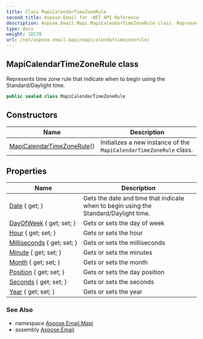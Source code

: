 ```yaml
---
title: Class MapiCalendarTimeZoneRule
second_title: Aspose.Email for .NET API Reference
description: Aspose.Email.Mapi.MapiCalendarTimeZoneRule class. Represents time zone rule that indicate when to begin using the Standard/Daylight time
type: docs
weight: 18170
url: /net/aspose.email.mapi/mapicalendartimezonerule/
---
```

## MapiCalendarTimeZoneRule class

Represents time zone rule that indicate when to begin using the Standard/Daylight time.

```csharp
public sealed class MapiCalendarTimeZoneRule
```

## Constructors

| Name | Description |
| --- | --- |
| [MapiCalendarTimeZoneRule](mapicalendartimezonerule/)() | Initializes a new instance of the `MapiCalendarTimeZoneRule` class. |

## Properties

| Name | Description |
| --- | --- |
| [Date](../../aspose.email.mapi/mapicalendartimezonerule/date/) { get; } | Gets the date and time that indicate when to begin using the Standard/Daylight time. |
| [DayOfWeek](../../aspose.email.mapi/mapicalendartimezonerule/dayofweek/) { get; set; } | Gets or sets the day of week |
| [Hour](../../aspose.email.mapi/mapicalendartimezonerule/hour/) { get; set; } | Gets or sets the hour |
| [Milliseconds](../../aspose.email.mapi/mapicalendartimezonerule/milliseconds/) { get; set; } | Gets or sets the milliseconds |
| [Minute](../../aspose.email.mapi/mapicalendartimezonerule/minute/) { get; set; } | Gets or sets the minutes |
| [Month](../../aspose.email.mapi/mapicalendartimezonerule/month/) { get; set; } | Gets or sets the month |
| [Position](../../aspose.email.mapi/mapicalendartimezonerule/position/) { get; set; } | Gets or sets the day position |
| [Seconds](../../aspose.email.mapi/mapicalendartimezonerule/seconds/) { get; set; } | Gets or sets the seconds |
| [Year](../../aspose.email.mapi/mapicalendartimezonerule/year/) { get; set; } | Gets or sets the year |

### See Also

* namespace [Aspose.Email.Mapi](../../aspose.email.mapi/)
* assembly [Aspose.Email](../../)


